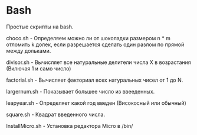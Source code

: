 # Bash
Простые скрипты на bash.

choco.sh - Определяем можно ли от шоколадки размером n * m отломить k долек, если разрешается сделать один разлом по прямой между дольками.

divisor.sh - Вычисляет все натуральные делители числа X в возрастания (Включая 1 и само число)

factorial.sh - Вычисляет факториал всех натуральных чисел от 1 до N.

largernum.sh - Показывает большее число из ввееденных.

leapyear.sh - Определяет какой год введен (Високосный или обычный)

square.sh - Квадрат введенного числа.

InstallMicro.sh - Установка редактора Micro в /bin/

